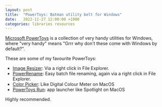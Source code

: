 ```yaml
---
layout: post
title:  "PowerToys: Batman utility belt for Windows"
date:   2022-11-27 12:00:00 +1000
categories: libraries resources
---
```


[Microsoft PowerToys](https://aka.ms/getPowertoys) is a collection of very handy utilities for Windows, where "very handy" means "Grrr why don't these come with Windows by default?". 

These are some of my favourite PowerToys: 

- [Image Resizer](https://learn.microsoft.com/en-us/windows/powertoys/image-resizer): Via a right click in File Explorer.
- [PowerRename](https://learn.microsoft.com/en-us/windows/powertoys/powerrename): Easy batch file renaming, again via a right click in File Explorer. 
- [Color Picker](https://learn.microsoft.com/en-us/windows/powertoys/color-picker): Like Digital Colour Meter on MacOS
- [PowerToys Run](https://learn.microsoft.com/en-us/windows/powertoys/run): app launcher like Spotlight on MacOS

Highly recommended.